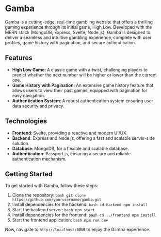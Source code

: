 # Gamba

Gamba is a cutting-edge, real-time gambling website that offers a thrilling
gaming experience through its initial game, High Low. Developed with the MERN
stack (MongoDB, Express, Svelte, Node.js), Gamba is designed to deliver a
seamless and intuitive gambling experience, complete with user profiles, game
history with pagination, and secure authentication.

## Features

- **High Low Game**: A classic game with a twist, challenging players to predict
  whether the next number will be higher or lower than the current one.
- **Game History with Pagination**: An extensive game history feature that
  allows users to view their past games, equipped with pagination for easy
  navigation.
- **Authentication System**: A robust authentication system ensuring user data
  security and privacy.

## Technologies

- **Frontend**: Svelte, providing a reactive and modern UI/UX.
- **Backend**: Express and Node.js, offering a fast and scalable server-side
  solution.
- **Database**: MongoDB, for a flexible and scalable database.
- **Authentication**: Passport.js, ensuring a secure and reliable authentication
  mechanism.

## Getting Started

To get started with Gamba, follow these steps:

1. Clone the repository:
   `bash git clone https://github.com/yourusername/gamba.git `
2. Install dependencies for the backend: `bash cd backend npm install `
3. Start the backend server: `bash npm start `
4. Install dependencies for the frontend: `bash cd ../frontend npm install`
5. Start the frontend application: `bash npm run dev `

Now, navigate to `http://localhost:8080` to enjoy the Gamba experience.
